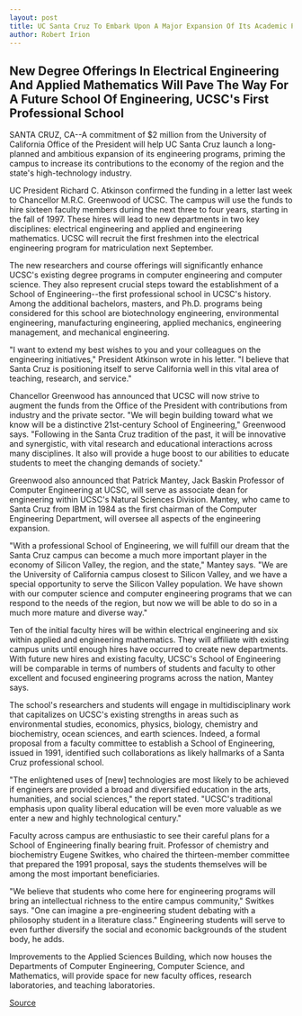 ```yaml
---
layout: post
title: UC Santa Cruz To Embark Upon A Major Expansion Of Its Academic Programs In Engineering
author: Robert Irion
---
```


## New Degree Offerings In Electrical Engineering And Applied Mathematics Will Pave The Way For A Future School Of Engineering, UCSC's First Professional School

SANTA CRUZ, CA--A commitment of $2 million from the University  of California Office of the President will help UC Santa Cruz launch  a long-planned and ambitious expansion of its engineering programs,  priming the campus to increase its contributions to the economy of  the region and the state's high-technology industry.

UC President Richard C. Atkinson confirmed the funding in a  letter last week to Chancellor M.R.C. Greenwood of UCSC. The campus  will use the funds to hire sixteen faculty members during the next  three to four years, starting in the fall of 1997. These hires will  lead to new departments in two key disciplines: electrical  engineering and applied and engineering mathematics. UCSC will  recruit the first freshmen into the electrical engineering program  for matriculation next September.

The new researchers and course offerings will significantly  enhance UCSC's existing degree programs in computer engineering  and computer science. They also represent crucial steps toward the  establishment of a School of Engineering--the first professional  school in UCSC's history. Among the additional bachelors, masters,  and Ph.D. programs being considered for this school are  biotechnology engineering, environmental engineering,  manufacturing engineering, applied mechanics, engineering  management, and mechanical engineering.

"I want to extend my best wishes to you and your colleagues on  the engineering initiatives," President Atkinson wrote in his letter.  "I believe that Santa Cruz is positioning itself to serve California  well in this vital area of teaching, research, and service."

Chancellor Greenwood has announced that UCSC will now strive  to augment the funds from the Office of the President with  contributions from industry and the private sector. "We will begin  building toward what we know will be a distinctive 21st-century  School of Engineering," Greenwood says. "Following in the Santa Cruz  tradition of the past, it will be innovative and synergistic, with  vital research and educational interactions across many disciplines.  It also will provide a huge boost to our abilities to educate students  to meet the changing demands of society."

Greenwood also announced that Patrick Mantey, Jack Baskin  Professor of Computer Engineering at UCSC, will serve as associate  dean for engineering within UCSC's Natural Sciences Division.  Mantey, who came to Santa Cruz from IBM in 1984 as the first  chairman of the Computer Engineering Department, will oversee all  aspects of the engineering expansion.

"With a professional School of Engineering, we will fulfill our  dream that the Santa Cruz campus can become a much more  important player in the economy of Silicon Valley, the region, and  the state," Mantey says. "We are the University of California campus  closest to Silicon Valley, and we have a special opportunity to serve  the Silicon Valley population. We have shown with our computer  science and computer engineering programs that we can respond to  the needs of the region, but now we will be able to do so in a much  more mature and diverse way."

Ten of the initial faculty hires will be within electrical  engineering and six within applied and engineering mathematics.  They will affiliate with existing campus units until enough hires  have occurred to create new departments. With future new hires and  existing faculty, UCSC's School of Engineering will be comparable in  terms of numbers of students and faculty to other excellent and  focused engineering programs across the nation, Mantey says.

The school's researchers and students will engage in  multidisciplinary work that capitalizes on UCSC's existing strengths  in areas such as environmental studies, economics, physics, biology,  chemistry and biochemistry, ocean sciences, and earth sciences.  Indeed, a formal proposal from a faculty committee to establish a  School of Engineering, issued in 1991, identified such collaborations  as likely hallmarks of a Santa Cruz professional school.

"The enlightened uses of [new] technologies are most likely to  be achieved if engineers are provided a broad and diversified  education in the arts, humanities, and social sciences," the report  stated. "UCSC's traditional emphasis upon quality liberal education  will be even more valuable as we enter a new and highly  technological century."

Faculty across campus are enthusiastic to see their careful  plans for a School of Engineering finally bearing fruit. Professor of  chemistry and biochemistry Eugene Switkes, who chaired the  thirteen-member committee that prepared the 1991 proposal, says  the students themselves will be among the most important  beneficiaries.

"We believe that students who come here for engineering  programs will bring an intellectual richness to the entire campus  community," Switkes says. "One can imagine a pre-engineering  student debating with a philosophy student in a literature class."  Engineering students will serve to even further diversify the social  and economic backgrounds of the student body, he adds.

Improvements to the Applied Sciences Building, which now  houses the Departments of Computer Engineering, Computer Science,  and Mathematics, will provide space for new faculty offices,  research laboratories, and teaching laboratories.

[Source](http://www1.ucsc.edu/news_events/press_releases/archive/96-97/10-96/102296-UCSC_embarks_on_maj.html "Permalink to 102296-UCSC_embarks_on_maj")
